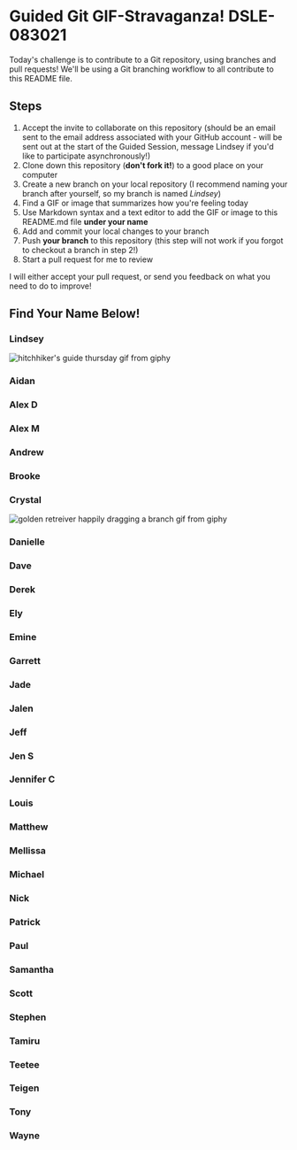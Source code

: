 # Guided Git GIF-Stravaganza! DSLE-083021

Today's challenge is to contribute to a Git repository, using branches and pull requests! We'll be using a Git branching workflow to all contribute to this README file.

## Steps

1. Accept the invite to collaborate on this repository (should be an email sent to the email address associated with your GitHub account - will be sent out at the start of the Guided Session, message Lindsey if you'd like to participate asynchronously!)
2. Clone down this repository (**don't fork it!**) to a good place on your computer
3. Create a new branch on your local repository (I recommend naming your branch after yourself, so my branch is named *Lindsey*)
4. Find a GIF or image that summarizes how you're feeling today
5. Use Markdown syntax and a text editor to add the GIF or image to this README.md file **under your name**
6. Add and commit your local changes to your branch
7. Push **your branch** to this repository (this step will not work if you forgot to checkout a branch in step 2!)
8. Start a pull request for me to review

I will either accept your pull request, or send you feedback on what you need to do to improve!

## Find Your Name Below!

### Lindsey

![hitchhiker's guide thursday gif from giphy](https://media.giphy.com/media/esIEbQqOP14PK/giphy.gif?cid=ecf05e47uv192vxnlwyupoicecvhpmwb7undx1lyorrj6ire&rid=giphy.gif&ct=g)

### Aidan 


### Alex D 


### Alex M 


### Andrew 


### Brooke 


### Crystal 
![golden retreiver happily dragging a branch gif from giphy](https://media.giphy.com/media/H4zaKzL5e7ypqn10zi/giphy-downsized-large.gif?cid=790b76115a2608d8b567b9c5b04ecc6de2a9a4dcd0741f3a&rid=giphy-downsized-large.gif&ct=g)

### Danielle 


### Dave


### Derek 


### Ely 


### Emine 


### Garrett 


### Jade 


### Jalen 


### Jeff 


### Jen S 


### Jennifer C 


### Louis 


### Matthew 


### Mellissa 


### Michael 


### Nick 


### Patrick 


### Paul


### Samantha 


### Scott 


### Stephen 


### Tamiru


### Teetee 


### Teigen 


### Tony 


### Wayne

